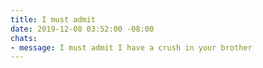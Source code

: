 ```yaml
---
title: I must admit
date: 2019-12-08 03:52:00 -08:00
chats:
- message: I must admit I have a crush in your brother
---
```


